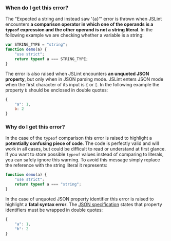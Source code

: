 <!---
{
    "titles": [
        "Expected a string and instead saw '{a}'"
    ],
    "slugs": [
        "expected-a-string-and-instead-saw-a"
    ],
    "linters": [
        "jslint"
    ],
    "author": "jallardice"
}
-->

### When do I get this error?

The "Expected a string and instead saw '{a}'" error is thrown when JSLint
encounters **a comparison operator in which one of the operands is a `typeof`
expression and the other operand is not a string literal**. In the following
example we are checking whether a variable is a string:

<!---
{
    "linter": "jslint"
}
-->
```javascript
var STRING_TYPE = "string";
function demo(a) {
    "use strict";
    return typeof a === STRING_TYPE;
}
```

The error is also raised when JSLint encounters **an unquoted JSON property**,
but only when in JSON parsing mode. JSLint enters JSON mode when the first
character of its input is `{` or `[`. In the following example the property `b`
should be enclosed in double quotes:

<!---
{
    "linter": "jslint"
}
-->
```javascript
{
    "a": 1,
    b: 2
}
```

### Why do I get this error?

In the case of the `typeof` comparison this error is raised to highlight a
**potentially confusing piece of code**. The code is perfectly valid and will
work in all cases, but could be difficult to read or understand at first glance.
If you want to store possible `typeof` values instead of comparing to literals,
you can safely ignore this warning. To avoid this message simply replace the
reference with the string literal it represents:

<!---
{
    "linter": "jslint"
}
-->
```javascript
function demo(a) {
    "use strict";
    return typeof a === "string";
}
```

In the case of unquoted JSON property identifier this error is raised to
highlight a **fatal syntax error**. The [JSON specification][json] states that
property identifiers must be wrapped in double quotes:

<!---
{
    "linter": "jslint"
}
-->
```javascript
{
    "a": 1,
    "b": 2
}
```

[json]: http://json.org/
